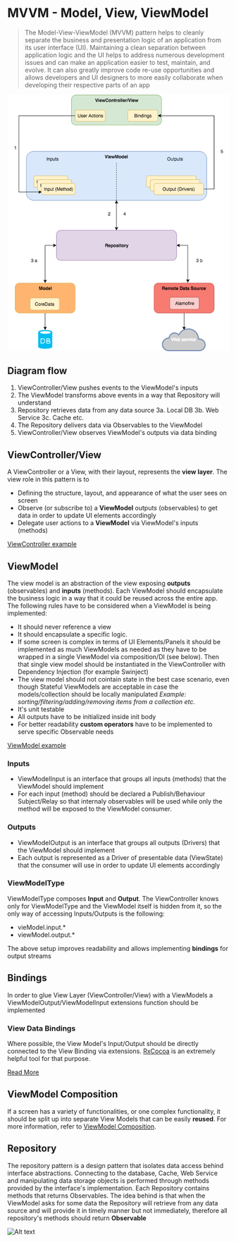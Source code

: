 # MVVM - Model, View, ViewModel
> The Model-View-ViewModel (MVVM) pattern helps to cleanly separate the business and presentation logic of an application from its user interface (UI). Maintaining a clean separation between application logic and the UI helps to address numerous development issues and can make an application easier to test, maintain, and evolve. It can also greatly improve code re-use opportunities and allows developers and UI designers to more easily collaborate when developing their respective parts of an app

![Alt text](Images/MVVMArchitecture.png?raw=true "MVVM")

## Diagram flow
1. ViewController/View pushes events to the ViewModel's inputs
2. The ViewModel transforms above events in a way that Repository will understand
3. Repository retrieves data from any data source
3a. Local DB
3b. Web Service
3c. Cache etc.
4. The Repository delivers data via Observables to the ViewModel
5. ViewController/View observes ViewModel's outputs via data binding

## ViewController/View
A ViewController or a View, with their layout, represents the **view layer**. The view role in this pattern is to
*  Defining the structure, layout, and appearance of what the user sees on screen
* Observe (or subscribe to) a **ViewModel** outputs (observables) to get data in order to update UI elements accordingly
* Delegate user actions to a **ViewModel** via ViewModel's inputs (methods)

[ViewController example](https://gitlab.programista.pro/codebase/mobile-iOS/sample-app/blob/master/Test1/ViewControllers/DetailsViewController.swift)

## ViewModel
The view model is an abstraction of the view exposing **outputs** (observables) and **inputs** (methods). Each ViewModel should encapsulate the business logic in a way that it could be reused across the entire app.
The following rules have to be considered when a ViewModel is being implemented:
* It should never reference a view
* It should encapsulate a specific logic.
* If some screen is complex in terms of UI Elements/Panels it should be implemented as much ViewModels as needed as they have to be wrapped in a single ViewModel via composition/DI (see below). Then that single view model should be instantiated in the ViewController with Dependency Injection (for example Swinject)
* The view model should not cointain state in the best case scenario, even though Stateful ViewModels are acceptable in case the models/collection should be locally manipulated
*Example: sorting/filtering/adding/removing items from a collection etc.*
* It's unit testable
* All outputs have to be initialized inside init body
* For better readability **custom operators** have to be implemented to serve specific Observable needs

[ViewModel example](https://gitlab.programista.pro/codebase/mobile-iOS/sample-app/blob/master/Test1/ViewModels/DetailsViewModel.swift)

### Inputs
*  ViewModelInput is an interface that groups all inputs (methods) that the ViewModel should implement
*  For each input (method) should be declared a Publish/Behaviour Subject/Relay so that internaly observables will be used while only the method will be exposed to the ViewModel consumer.

### Outputs
* ViewModelOutput is an interface that groups all outputs (Drivers) that the ViewModel should implement
* Each output is represented as a Driver of presentable data (ViewState) that the consumer will use in order to update UI elements accordingly

### ViewModelType
ViewModelType composes **Input** and **Output**.
The ViewController knows only for ViewModelType and the ViewModel itself is hidden from it, so the only way of accessing Inputs/Outputs is the following:
 * vieModel.input.*
 * viewModel.output.*

The above setup improves readability and allows implementing **bindings** for output streams
## Bindings
In order to glue View Layer (ViewController/View) with a ViewModels a ViewModelOutput/ViewModelInput extensions function should be implemented

### View Data Bindings
Where possible, the View Model's Input/Output should be directly connected to the View Binding via extensions. [RxCocoa](https://github.com/ReactiveX/RxSwift/tree/master/RxCocoa/iOS) is an extremely helpful tool for that purpose.

[Read More](Documentation/Bindings.md)


## ViewModel Composition

If a screen has a variety of functionalities, or one complex functionality, it should be split up into separate View Models that can be easily **reused**.
For more information, refer to [ViewModel Composition](./Documentation/ViewModelComposition.md).

## Repository
The repository pattern is a design pattern that isolates data access behind interface abstractions. Connecting to the database, Cache, Web Service and manipulating data storage objects is performed through methods provided by the interface's implementation.
Each Repository contains methods that returns Observables. The idea behind is that when the ViewModel asks for some data the Repository will retrieve from any data source and will provide it in timely manner but not immediately, therefore all repository's methods should return **Observable**

![Alt text](images/Repository.png "Repository")